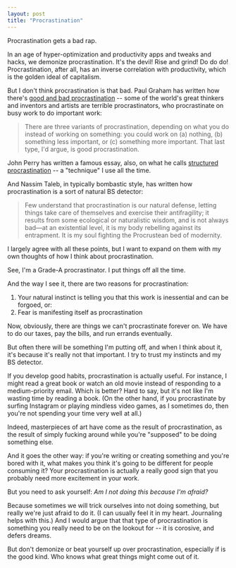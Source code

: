 ```yaml
---
layout: post
title: "Procrastination"
---
```


Procrastination gets a bad rap.

In an age of hyper-optimization and productivity apps and tweaks and hacks, we demonize procrastination. It's the devil! Rise and grind! Do do do! Procrastination, after all, has an inverse correlation with productivity, which is the golden ideal of capitalism.

But I don't think procrastination is that bad. Paul Graham has written how there's [good and bad procrastination](http://www.paulgraham.com/procrastination.html) -- some of the world's great thinkers and inventors and artists are terrible procrastinators, who procrastinate on busy work to do important work:

> There are three variants of procrastination, depending on what you do instead of working on something: you could work on (a) nothing, (b) something less important, or (c) something more important. That last type, I'd argue, is good procrastination.

John Perry has written a famous essay, also, on what he calls [structured procrastination](http://structuredprocrastination.com/) -- a "technique" I use all the time.

And Nassim Taleb, in typically bombastic style, has written how procrastination is a sort of natural BS detector:

>  Few understand that procrastination is our natural defense, letting things take care of themselves and exercise their antifragility; it results from some ecological or naturalistic wisdom, and is not always bad—at an existential level, it is my body rebelling against its entrapment. It is my soul fighting the Procrustean bed of modernity.

I largely agree with all these points, but I want to expand on them with my own thoughts of how I think about procrastination.

See, I'm a Grade-A procrastinator. I put things off all the time.

And the way I see it, there are two reasons for procrastination:

1. Your natural instinct is telling you that this work is inessential and can be forgoed, or:
2. Fear is manifesting itself as procrastination

Now, obviously, there are things we can't procrastinate forever on. We have to do our taxes, pay the bills, and run errands eventually.

But often there will be something I'm putting off, and when I think about it, it's because it's really not that important. I try to trust my instincts and my BS detector.

If you develop good habits, procrastination is actually useful. For instance, I might read a great book or watch an old movie instead of responding to a medium-priority email. Which is better? Hard to say, but it's not like I'm wasting time by reading a book. (On the other hand, if you procrastinate by surfing Instagram or playing mindless video games, as I sometimes do, then you're not spending your time very well at all.)

Indeed, masterpieces of art have come as the result of procrastination, as the result of simply fucking around while you're "supposed" to be doing something else.

And it goes the other way: if you're writing or creating something and you're bored with it, what makes you think it's going to be different for people consuming it? Your procrastination is actually a really good sign that you probably need more excitement in your work.

But you need to ask yourself: *Am I not doing this because I'm afraid?*

Because sometimes we will trick ourselves into not doing something, but really we're just afraid to do it. (I can usually feel it in my heart. Journaling helps with this.) And I would argue that that type of procrastination is something you really need to be on the lookout for -- it is corosive, and defers dreams.

But don't demonize or beat yourself up over procrastination, especially if is the good kind. Who knows what great things might come out of it.
